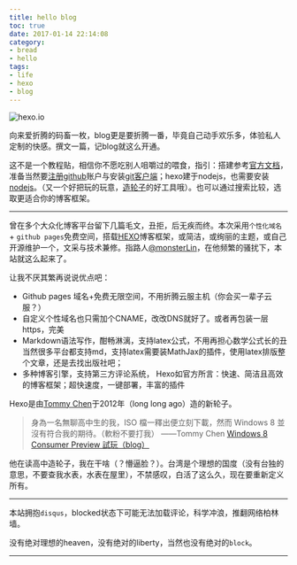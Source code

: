 ```yaml
---
title: hello blog
toc: true
date: 2017-01-14 22:14:08
category:
- bread
- hello
tags: 
- life
- hexo
- blog
---
```

![hexo.io](hexo-io.png)

向来爱折腾的码畜一枚，blog更是要折腾一番，毕竟自己动手欢乐多，体验私人定制的快感。撰文一篇，记blog就这么开通。

这不是一个教程贴，相信你不愿吃别人咀嚼过的喂食，指引：搭建参考[官方文档][9]，准备当然要[注册github][1]账户与安装[git客户端][2]；hexo建于nodejs，也需要安装[nodejs][3]。（又一个好把玩的玩意，[造轮子][4]的好工具哦）。也可以通过搜索比较，选取更适合你的博客框架。

------
曾在多个大众化博客平台留下几篇毛文，丑拒，后无疾而终。本次采用`个性化域名` + `github pages`免费空间，搭载[HEXO][5]博客框架，或简洁，或绚丽的主题，或自己开源维护一个，文采与技术兼修。指路人[@monsterLin][6]，在他频繁的骚扰下，本站就这么起来了。

让我不厌其繁再说说优点吧：
* Github pages 域名+免费无限空间，不用折腾云服主机（你会买一辈子云服？）
* 自定义个性域名也只需加个CNAME，改改DNS就好了。或者再包装一层https，完美
* Markdown语法写作，酣畅淋漓，支持latex公式，不用再担心数学公式长的丑
    当然很多平台都支持md，支持latex需要装MathJax的插件，使用latex排版整个文章，还是去找出版社吧；
* 多种博客引擎，支持第三方评论系统，
    Hexo如官方所言：快速、简洁且高效的博客框架；超快速度，一键部署，丰富的插件
	
Hexo是由[Tommy Chen][7]于2012年（long long ago）造的新轮子。
>身為一名無聊高中生的我，ISO 檔一釋出便立刻下載，然而 Windows 8 並沒有符合我的期待。（軟粉不要打我）
>——Tommy Chen [Windows 8 Consumer Preview 試玩（blog）][8]

他在读高中造轮子，我在干啥（？懵逼脸？）。台湾是个理想的国度（没有台独的意思，不要查我水表，水表在屋里），不禁感叹，白活了这么久，现在要重新定义所有。

---------------
本站拥抱`disqus`，blocked状态下可能无法加载评论，科学冲浪，推翻网络柏林墙。

没有绝对理想的heaven，没有绝对的liberty，当然也没有绝对的`block`。



----------------
[1]: https://github.com/	"github"
[2]: https://git-scm.com/	"git客户端"
[3]: https://nodejs.org/en/	"nodejs"
[4]: https://www.zhihu.com/question/21818673#answer-3378308	"什么是造轮子？"
[5]: https://hexo.io/zh-cn/	"hexo.io"
[6]: https://monsterlin.com/	"monsterlin's blog"
[7]: https://zespia.tw/		"Tommy's blog"
[8]: https://zespia.tw/blog/2012/03/03/windows-8-preview/
[9]: https://hexo.io/zh-cn/docs/ "hexo doc"

